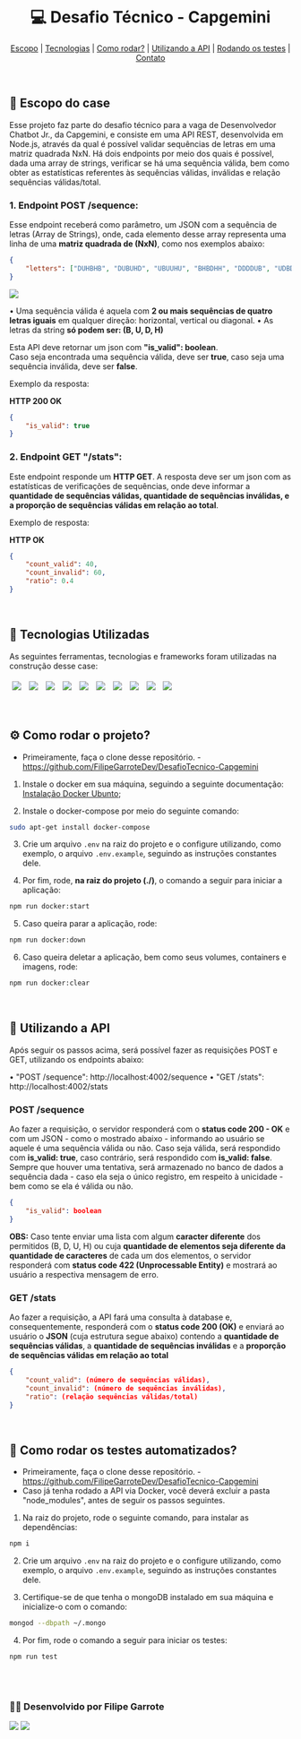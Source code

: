 <div align="center">

# 💻 Desafio Técnico - Capgemini 
  [Escopo](https://github.com/FilipeGarroteDev/DesafioTecnico-Capgemini#-escopo-do-case) | [Tecnologias](https://github.com/FilipeGarroteDev/DesafioTecnico-Capgemini#tecnologias-utilizadas) | [Como rodar?](https://github.com/FilipeGarroteDev/DesafioTecnico-Capgemini#%EF%B8%8Fcomo-rodar-o-projeto) | [Utilizando a API](https://github.com/FilipeGarroteDev/DesafioTecnico-Capgemini/blob/main/README.md#-utilizando-a-api) | [Rodando os testes](https://github.com/FilipeGarroteDev/DesafioTecnico-Capgemini#-como-rodar-os-testes-automatizados) | [Contato](https://github.com/FilipeGarroteDev/DesafioTecnico-Capgemini#desenvolvido-por-filipe-garrote)


</div>

<br>

<div align="left">

## 📂 Escopo do case 

</div>

Esse projeto faz parte do desafio técnico para a vaga de Desenvolvedor Chatbot Jr., da Capgemini, e consiste em uma API REST, desenvolvida em Node.js, através da qual é possível validar sequências de letras em uma matriz quadrada NxN. Há dois endpoints por meio dos quais é possível, dada uma array de strings, verificar se há uma sequência válida, bem como obter as estatísticas referentes às sequências válidas, inválidas e relação sequências válidas/total.

### 1. Endpoint POST /sequence:
Esse endpoint receberá como parâmetro, um JSON com a sequência de letras (Array de Strings), onde, cada elemento desse array representa uma linha de uma **matriz quadrada de (NxN)**, como nos exemplos abaixo:

```json
{
    "letters": ["DUHBHB", "DUBUHD", "UBUUHU", "BHBDHH", "DDDDUB", "UDBDUH"]
}
```

<img align="center" src="https://i.imgur.com/hIcJ2i8.png" />

• Uma sequência válida é aquela com **2 ou mais sequências de quatro letras iguais** em qualquer direção: horizontal, vertical ou diagonal.
• As letras da string **só podem ser: (B, U, D, H)**

Esta API deve retornar um json com **"is_valid": boolean**.   
Caso seja encontrada uma sequência válida, deve ser **true**, caso seja uma sequência inválida, deve ser **false**.  

Exemplo da resposta:  

**HTTP 200 OK**


```json
{
    "is_valid": true
}
```

### 2. Endpoint GET "/stats":
Este endpoint responde um **HTTP GET**. A resposta deve ser um json com as estatísticas de verificações de sequências, onde deve informar a **quantidade de sequências válidas, quantidade de sequências inválidas, e a proporção de sequências válidas em relação ao total**.

Exemplo de resposta:

**HTTP  OK**

```json
{
    "count_valid": 40,
    "count_invalid": 60,
    "ratio": 0.4
}
```
<br>


## 🎯	Tecnologias Utilizadas
As seguintes ferramentas, tecnologias e frameworks foram utilizadas na construção desse case:<br>
<p>
  <img style='margin: 5px;' src="https://img.shields.io/badge/JavaScript-323330?style=for-the-badge&logo=javascript&logoColor=F7DF1E"/>
  <img style='margin: 5px;' src="https://img.shields.io/badge/Node.js-43853D?style=for-the-badge&logo=node.js&logoColor=white"/>
  <img style='margin: 5px;' src="https://img.shields.io/badge/TypeScript-007ACC?style=for-the-badge&logo=typescript&logoColor=white"/>
  <img style='margin: 5px;' src="https://img.shields.io/badge/Express.js-404D59?style=for-the-badge"/>
  <img style='margin: 5px;' src="https://img.shields.io/badge/.env-%2320232a.svg?&style=for-the-badge&logo=.ENV"/>
  <img style='margin: 5px;' src="https://img.shields.io/badge/MongoDB-4EA94B?style=for-the-badge&logo=mongodb&logoColor=white"/>
  <img style='margin: 5px;' src='https://img.shields.io/badge/Jest-323330?style=for-the-badge&logo=Jest&logoColor=white'/>
  <img style='margin: 5px;' src="https://img.shields.io/badge/Docker-2496ED?style=for-the-badge&logo=docker&logoColor=white"/>
  <img style='margin: 5px;' src='https://img.shields.io/badge/Linux-E34F26?style=for-the-badge&logo=linux&logoColor=black'>
  <img style='margin: 5px;' src='https://img.shields.io/badge/Git-E34F26?style=for-the-badge&logo=git&logoColor=white'>
</p>

<br>

## ⚙️	Como rodar o projeto?

- Primeiramente, faça o clone desse repositório. - https://github.com/FilipeGarroteDev/DesafioTecnico-Capgemini

1. Instale o docker em sua máquina, seguindo a seguinte documentação: [Instalação Docker Ubunto](https://docs.docker.com/engine/install/ubuntu/);

2. Instale o docker-compose por meio do seguinte comando:
```bash
sudo apt-get install docker-compose
```

3. Crie um arquivo `.env` na raiz do projeto e o configure utilizando, como exemplo, o arquivo `.env.example`, seguindo as instruções constantes dele.

4. Por fim, rode, **na raiz do projeto (./)**, o comando a seguir para iniciar a aplicação:
```bash
npm run docker:start
```

5. Caso queira parar a aplicação, rode:
```bash
npm run docker:down
```

6. Caso queira deletar a aplicação, bem como seus volumes, containers e imagens, rode:
```bash
npm run docker:clear
```

<br>

## 🚀 Utilizando a API

Após seguir os passos acima, será possível fazer as requisições POST e GET, utilizando os endpoints abaixo: 

• "POST /sequence": http://localhost:4002/sequence 
• "GET /stats": http://localhost:4002/stats

### POST /sequence

Ao fazer a requisição, o servidor responderá com o **status code 200 - OK** e com um JSON - como o mostrado abaixo - informando ao usuário se aquele é uma sequência válida ou não. Caso seja válida, será respondido com **is_valid: true**, caso contrário, será respondido com **is_valid: false**. Sempre que houver uma tentativa, será armazenado no banco de dados a sequência dada - caso ela seja o único registro, em respeito à unicidade - bem como se ela é válida ou não.

```json
{
    "is_valid": boolean
}
```

**OBS:** Caso tente enviar uma lista com algum **caracter diferente** dos permitidos (B, D, U, H) ou cuja **quantidade de elementos seja diferente da quantidade de caracteres** de cada um dos elementos, o servidor responderá com **status code 422 (Unprocessable Entity)** e mostrará ao usuário a respectiva mensagem de erro.

### GET /stats

Ao fazer a requisição, a API fará uma consulta à database e, consequentemente, responderá com o **status code 200 (OK)** e enviará ao usuário o **JSON** (cuja estrutura segue abaixo) contendo a **quantidade de sequências válidas**, a **quantidade de sequências inválidas** e a **proporção de sequências válidas em relação ao total**

```json
{
    "count_valid": (número de sequências válidas),
    "count_invalid": (número de sequências inválidas),
    "ratio": (relação sequências válidas/total)
}
```

<br>

## 🔮 Como rodar os testes automatizados?

- Primeiramente, faça o clone desse repositório. - https://github.com/FilipeGarroteDev/DesafioTecnico-Capgemini
- Caso já tenha rodado a API via Docker, você deverá excluir a pasta "node_modules", antes de seguir os passos seguintes.
 
1. Na raiz do projeto, rode o seguinte comando, para instalar as dependências:
```bash
npm i
```

2. Crie um arquivo `.env` na raiz do projeto e o configure utilizando, como exemplo, o arquivo `.env.example`, seguindo as instruções constantes dele.

3. Certifique-se de que tenha o mongoDB instalado em sua máquina e inicialize-o com o comando:
```bash
mongod --dbpath ~/.mongo
```

4. Por fim, rode o comando a seguir para iniciar os testes:
```bash
npm run test
```

<br><br>

### 👨‍💻	Desenvolvido por Filipe Garrote

<div align="left"> 
  <a href = "mailto:filipe.garrote@gmail.com"><img src="https://img.shields.io/badge/-Gmail-db4a39?style=for-the-badge&logo=gmail&logoColor=white"></a>
  <a href="https://www.linkedin.com/in/filipegarrote" target="_blank"><img src="https://img.shields.io/badge/LinkedIn-0077B5?style=for-the-badge&logo=linkedin&logoColor=white"></a> 
</div>


